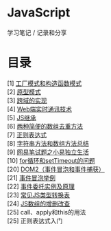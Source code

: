# JavaScript
学习笔记 / 记录和分享

# 目录

[1] [工厂模式和构造函数模式](https://github.com/WaltTing/JavaScript/blob/master/%E5%B7%A5%E5%8E%82%E6%A8%A1%E5%BC%8F%E5%92%8C%E6%9E%84%E9%80%A0%E5%87%BD%E6%95%B0%E6%A8%A1%E5%BC%8F.md)    
[2] [原型模式](https://github.com/WaltTing/JavaScript/blob/master/%E5%8E%9F%E5%9E%8B%E6%A8%A1%E5%BC%8F.md)  
[3] [跨域的实现](https://github.com/WaltTing/JavaScript/blob/master/%E8%B7%A8%E5%9F%9F%E7%9A%84%E5%AE%9E%E7%8E%B0.md)  
[4] [Web端实时通讯技术](https://github.com/WaltTing/JavaScript/blob/master/WEB%E7%AB%AF%E5%AE%9E%E6%97%B6%E9%80%9A%E8%AE%AF%E6%8A%80%E6%9C%AF.md)  
[5] [JS继承](https://github.com/WaltTing/JavaScript/blob/master/JS%E7%BB%A7%E6%89%BF.md)   
[6] [两种简便的数组去重方法](https://github.com/WaltTing/JavaScript/blob/master/%E4%B8%A4%E7%A7%8D%E7%AE%80%E4%BE%BF%E7%9A%84%E6%95%B0%E7%BB%84%E5%8E%BB%E9%87%8D%E6%96%B9%E6%B3%95.md)   
[7] [正则表达式](https://github.com/WaltTing/JavaScript/blob/master/%E6%AD%A3%E5%88%99%E8%A1%A8%E8%BE%BE%E5%BC%8F.md)  
[8] [字符串方法和数组方法总结](https://github.com/WaltTing/JavaScript/blob/master/%E5%AD%97%E7%AC%A6%E4%B8%B2%E6%96%B9%E6%B3%95%E5%92%8C%E6%95%B0%E7%BB%84%E6%96%B9%E6%B3%95%E6%80%BB%E7%BB%93.md)   
[9] [网易笔试题之小易独立生活](https://github.com/WaltTing/JavaScript/blob/master/%E7%BD%91%E6%98%93%E7%AC%94%E8%AF%95%E9%A2%98%E4%B9%8B%E5%B0%8F%E6%98%93%E7%8B%AC%E7%AB%8B%E7%94%9F%E6%B4%BB.md)   
[10] [for循环和setTimeout的问题](https://github.com/WaltTing/JavaScript/blob/master/for%E5%BE%AA%E7%8E%AF%E5%92%8CsetTimeout%E7%9A%84%E9%97%AE%E9%A2%98.md)   
[20] [DOM2（事件冒泡和事件捕获）](https://github.com/WaltTing/JavaScript/blob/master/DOM2%EF%BC%88%E4%BA%8B%E4%BB%B6%E5%86%92%E6%B3%A1%E5%92%8C%E4%BA%8B%E4%BB%B6%E6%8D%95%E8%8E%B7%EF%BC%89.html)   
[21] [事件冒泡举例](https://github.com/WaltTing/JavaScript/blob/master/%E4%BA%8B%E4%BB%B6%E5%86%92%E6%B3%A1%E4%B8%BE%E4%BE%8B.html)    
[22] [事件委托实例及原理](https://github.com/WaltTing/JavaScript/blob/master/%E4%BA%8B%E4%BB%B6%E5%A7%94%E6%89%98%E5%AE%9E%E4%BE%8B%E5%8F%8A%E5%8E%9F%E7%90%86.html)  
[23] [常见JS类型转换表](https://github.com/WaltTing/JavaScript/blob/master/JS%E6%95%B0%E6%8D%AE%E7%B1%BB%E5%9E%8B%E8%BD%AC%E6%8D%A2.md)   
[24] [JS数组的增删改查](https://github.com/WaltTing/JavaScript/blob/master/JS%E6%95%B0%E7%BB%84%E7%9A%84%E5%A2%9E%E5%88%A0%E8%AF%A5%E6%9F%A5.md)    
[25] call、apply和this的用法    
[25] 正则表达式入门   